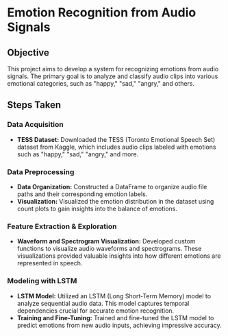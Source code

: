 # Emotion Recognition from Audio Signals

## Objective

This project aims to develop a system for recognizing emotions from audio signals. The primary goal is to analyze and classify audio clips into various emotional categories, such as "happy," "sad," "angry," and others.

## Steps Taken

### Data Acquisition

- **TESS Dataset:** Downloaded the TESS (Toronto Emotional Speech Set) dataset from Kaggle, which includes audio clips labeled with emotions such as "happy," "sad," "angry," and more.

### Data Preprocessing

- **Data Organization:** Constructed a DataFrame to organize audio file paths and their corresponding emotion labels.
- **Visualization:** Visualized the emotion distribution in the dataset using count plots to gain insights into the balance of emotions.

### Feature Extraction & Exploration

- **Waveform and Spectrogram Visualization:** Developed custom functions to visualize audio waveforms and spectrograms. These visualizations provided valuable insights into how different emotions are represented in speech.

### Modeling with LSTM

- **LSTM Model:** Utilized an LSTM (Long Short-Term Memory) model to analyze sequential audio data. This model captures temporal dependencies crucial for accurate emotion recognition.
- **Training and Fine-Tuning:** Trained and fine-tuned the LSTM model to predict emotions from new audio inputs, achieving impressive accuracy.
